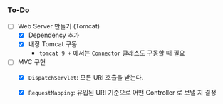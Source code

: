 ### To-Do
- [ ] Web Server 만들기 (Tomcat)
  - [x] Dependency 추가
  - [x] 내장 Tomcat 구동
    * ```tomcat 9 +``` 에서는 ```Connector``` 클래스도 구동할 때 필요
- [ ] MVC 구현
  - [x] `DispatchServlet`: 모든 URI 호출을 받는다.
  - [x] `RequestMapping`: 유입된 URI 기준으로 어떤 Controller 로 보낼 지 결정


